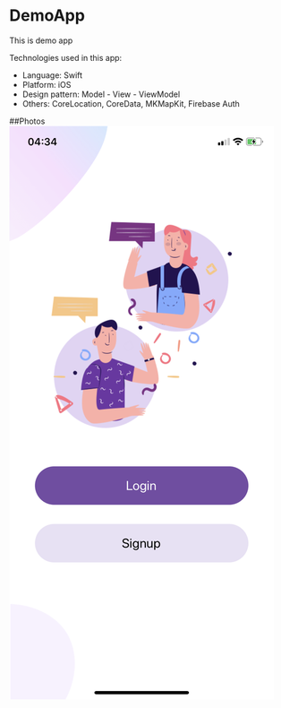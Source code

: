 # DemoApp
This is demo app

Technologies used in this app:
- Language: Swift
- Platform: iOS
- Design pattern: Model - View - ViewModel
- Others: CoreLocation, CoreData, MKMapKit, Firebase Auth

##Photos
![alt text](https://github.com/ngbahiep/DemoApp/blob/master/Photos/IMG_1846.PNG?raw=true)
